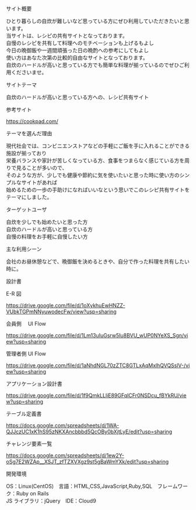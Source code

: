 サイト概要

ひとり暮らしの自炊が難しいなど思っている方にぜひ利用していただきたいと思います。 </br>
当サイトは、レシピの共有サイトとなっております。 </br>
自慢のレシピを共有して料理へのモチベーションも上げるもよし </br>
今日の晩御飯や一週間頑張った日の晩酌への参考にしてもよし </br>
使い方はあなた次第の比較的自由なサイトとなっております。 </br>
自炊のハードルが高いと思っている方でも簡単な料理が揃っているのでぜひご利用くださいませ。

サイトテーマ

自炊のハードルが高いと思っている方への、レシピ共有サイト

参考サイト

https://cookpad.com/

テーマを選んだ理由

現代社会では、コンビニエンストアなどの手軽にご飯を手に入れることができる施設が揃っており </br>
栄養バランスや家計が苦しくなっている方、食事をつまらなく感じている方を周りで見ることが多いので、  </br>
そのような方が、少しでも健康や節約に気を使いたいと思った時に使い方のシンプルなサイトがあれば </br>
始めるための一歩の手助けになればいいなという思いでこのレシピ共有サイトをテーマにしました。

ターゲットユーザ

自炊を少しでも始めたいと思った方 </br>
自炊のハードルが高いと思っている方 </br>
自慢の料理をお手軽に自慢したい方 </br>

主な利用シーン

会社のお昼休憩などで、晩御飯を決めるときや、自分で作った料理を共有したい時に。

設計書

E-R 図

https://drive.google.com/file/d/1oXykhuEwHNZZ-VUbkTGPmNNyuwodecFw/view?usp=sharing

会員側　 UI Flow

https://drive.google.com/file/d/1Lm13uIuGsrw5Iu8BVU_wUP0NYeXS_Sgn/view?usp=sharing

管理者側 UI Flow

https://drive.google.com/file/d/1aNhdNGL70zZTC8GTLxAqMxlhQVQSslV-/view?usp=sharing

アプリケーション設計書

https://drive.google.com/file/d/1f9QmkLLliE89GFqICFr0NSDcu_fBYkRU/view?usp=sharing

テーブル定義書

https://docs.google.com/spreadsheets/d/1WA-QJJczUC1xK1hS95zNKXAncbbbd5QcOBy0bXjtLyE/edit?usp=sharing

チャレンジ要素一覧

https://docs.google.com/spreadsheets/d/1ew2Y-oSg7E2WZAp__XSJT_zfTZXVXgz9st5gBaWmYXk/edit?usp=sharing

開発環境

OS：Linux(CentOS)　言語：HTML,CSS,JavaScript,Ruby,SQL　フレームワーク：Ruby on Rails </br>
JS ライブラリ：jQuery　IDE：Cloud9